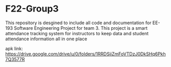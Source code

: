 # F22-Group3
This repository is desgined to include all code and documentation for EE-193 Software Engineering Project for team 3. 
This project is a smart attendance tracking system for instructors to keep data and student attendance information all in one place

apk link: https://drive.google.com/drive/u/0/folders/1RRDSjiZmFoVTDzJ0DkSHq6Pkh7Q3577R
